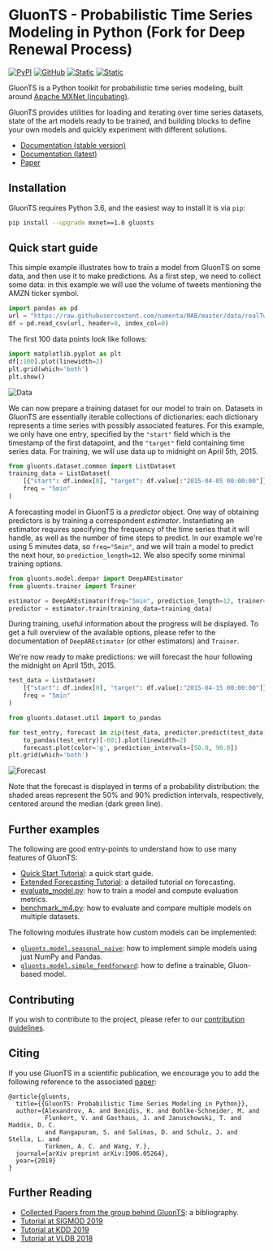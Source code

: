 # GluonTS - Probabilistic Time Series Modeling in Python (Fork for Deep Renewal Process)

[![PyPI](https://img.shields.io/pypi/v/gluonts.svg?style=flat-square)](https://pypi.org/project/gluonts/)
[![GitHub](https://img.shields.io/github/license/awslabs/gluon-ts.svg?style=flat-square)](./LICENSE)
[![Static](https://img.shields.io/static/v1?label=docs&message=stable&color=blue&style=flat-square)][stable docs url]
[![Static](https://img.shields.io/static/v1?label=docs&message=latest&color=blue&style=flat-square)][latest docs url]

GluonTS is a Python toolkit for probabilistic time series modeling,
built around [Apache MXNet (incubating)](https://mxnet.incubator.apache.org/).

GluonTS provides utilities for loading and iterating over time series datasets,
state of the art models ready to be trained, and building blocks to define
your own models and quickly experiment with different solutions.

* [Documentation (stable version)][stable docs url]
* [Documentation (latest)][latest docs url]
* [Paper](https://arxiv.org/abs/1906.05264)

[stable docs url]: https://gluon-ts.mxnet.io/
[latest docs url]: https://gluon-ts.s3-accelerate.dualstack.amazonaws.com/master/index.html

## Installation

GluonTS requires Python 3.6, and the easiest
way to install it is via `pip`:

```bash
pip install --upgrade mxnet==1.6 gluonts
```

## Quick start guide

This simple example illustrates how to train a model from GluonTS on some data,
and then use it to make predictions. As a first step, we need to collect
some data: in this example we will use the volume of tweets mentioning the
AMZN ticker symbol.

```python
import pandas as pd
url = "https://raw.githubusercontent.com/numenta/NAB/master/data/realTweets/Twitter_volume_AMZN.csv"
df = pd.read_csv(url, header=0, index_col=0)
```

The first 100 data points look like follows:

```python
import matplotlib.pyplot as plt
df[:100].plot(linewidth=2)
plt.grid(which='both')
plt.show()
```

![Data](https://github.com/awslabs/gluon-ts/raw/master/docs/figures/Tweets_AMZN_data.png)

We can now prepare a training dataset for our model to train on.
Datasets in GluonTS are essentially iterable collections of
dictionaries: each dictionary represents a time series
with possibly associated features. For this example, we only have one
entry, specified by the `"start"` field which is the timestamp of the
first datapoint, and the `"target"` field containing time series data.
For training, we will use data up to midnight on April 5th, 2015.

```python
from gluonts.dataset.common import ListDataset
training_data = ListDataset(
    [{"start": df.index[0], "target": df.value[:"2015-04-05 00:00:00"]}],
    freq = "5min"
)
```

A forecasting model in GluonTS is a *predictor* object. One way of obtaining
predictors is by training a correspondent *estimator*. Instantiating an
estimator requires specifying the frequency of the time series that it will
handle, as well as the number of time steps to predict. In our example
we're using 5 minutes data, so `freq="5min"`,
and we will train a model to predict the next hour, so `prediction_length=12`.
We also specify some minimal training options.

```python
from gluonts.model.deepar import DeepAREstimator
from gluonts.trainer import Trainer

estimator = DeepAREstimator(freq="5min", prediction_length=12, trainer=Trainer(epochs=10))
predictor = estimator.train(training_data=training_data)
```

During training, useful information about the progress will be displayed.
To get a full overview of the available options, please refer to the
documentation of `DeepAREstimator` (or other estimators) and `Trainer`.

We're now ready to make predictions: we will forecast the hour following
the midnight on April 15th, 2015.

```python
test_data = ListDataset(
    [{"start": df.index[0], "target": df.value[:"2015-04-15 00:00:00"]}],
    freq = "5min"
)

from gluonts.dataset.util import to_pandas

for test_entry, forecast in zip(test_data, predictor.predict(test_data)):
    to_pandas(test_entry)[-60:].plot(linewidth=2)
    forecast.plot(color='g', prediction_intervals=[50.0, 90.0])
plt.grid(which='both')
```

![Forecast](https://github.com/awslabs/gluon-ts/raw/master/docs/figures/Tweets_AMZN_forecast.png)

Note that the forecast is displayed in terms of a probability distribution:
the shaded areas represent the 50% and 90% prediction intervals, respectively,
centered around the median (dark green line).

## Further examples

The following are good entry-points to understand how to use
many features of GluonTS:

* [Quick Start Tutorial](https://github.com/awslabs/gluon-ts/tree/master/docs/examples/basic_forecasting_tutorial/tutorial.md): a quick start guide.
* [Extended Forecasting Tutorial](https://github.com/awslabs/gluon-ts/tree/master/docs/examples/extended_forecasting_tutorial/extended_tutorial.md): a detailed tutorial on forecasting.
* [evaluate_model.py](https://github.com/awslabs/gluon-ts/tree/master/examples/evaluate_model.py): how to train a model and compute evaluation metrics.
* [benchmark_m4.py](https://github.com/awslabs/gluon-ts/tree/master/examples/benchmark_m4.py): how to evaluate and compare multiple models on multiple datasets.

The following modules illustrate how custom models can be implemented:

* [`gluonts.model.seasonal_naive`](https://github.com/awslabs/gluon-ts/tree/master/src/gluonts/model/seasonal_naive): how to implement simple models using just NumPy and Pandas.
* [`gluonts.model.simple_feedforward`](https://github.com/awslabs/gluon-ts/tree/master/src/gluonts/model/simple_feedforward): how to define a trainable, Gluon-based model.

## Contributing

If you wish to contribute to the project, please refer to our
[contribution guidelines](https://github.com/awslabs/gluon-ts/tree/master/CONTRIBUTING.md).

## Citing

If you use GluonTS in a scientific publication, we encourage you to add
the following reference to the associated
[paper](https://arxiv.org/abs/1906.05264):

```
@article{gluonts,
  title={{GluonTS: Probabilistic Time Series Modeling in Python}},
  author={Alexandrov, A. and Benidis, K. and Bohlke-Schneider, M. and
          Flunkert, V. and Gasthaus, J. and Januschowski, T. and Maddix, D. C.
          and Rangapuram, S. and Salinas, D. and Schulz, J. and Stella, L. and
          Türkmen, A. C. and Wang, Y.},
  journal={arXiv preprint arXiv:1906.05264},
  year={2019}
}
```

## Further Reading 

* [Collected Papers from the group behind GluonTS](https://github.com/awslabs/gluon-ts/tree/master/REFERENCES.md): a bibliography.
* [Tutorial at SIGMOD 2019](https://lovvge.github.io/Forecasting-Tutorials/SIGMOD-2019/)
* [Tutorial at KDD 2019](https://lovvge.github.io/Forecasting-Tutorial-KDD-2019/)
* [Tutorial at VLDB 2018](https://lovvge.github.io/Forecasting-Tutorial-VLDB-2018/)
